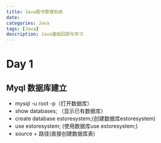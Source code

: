 ```yaml
---
title: Java图书管理系统
date:
categories: Java
tags: [Java] 
description: Java基础回顾与学习
---
```


<!--# Java-->

<!--## 基本数据类型 
> boolea 
char 16位
byte 8位
short 16位
int 32位
long 64位
float 32位浮点型
double 64位浮点型-->

# Day 1

## Myql 数据库建立

* mysql -u root -p（打开数据库）
* show databases; （显示已有数据库）
* create database estoresystem;(创建数据库estoresystem)
* use estoresystem; (使用数据库use estoresystem;)
* source + 路径(直接创建数据库表)



